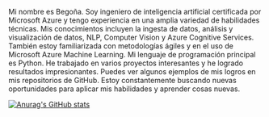 
Mi nombre es Begoña. Soy ingeniero de inteligencia artificial certificada por Microsoft Azure y tengo experiencia en una amplia variedad de habilidades técnicas. Mis conocimientos incluyen la ingesta de datos, análisis y visualización de datos, NLP, Computer Vision y Azure Cognitive Services. También estoy familiarizada con metodologías ágiles y en el uso de Microsoft Azure Machine Learning. Mi lenguaje de programación principal es Python.
He trabajado en varios proyectos interesantes y he logrado resultados impresionantes. Puedes ver algunos ejemplos de mis logros en mis repositorios de GitHub. Estoy constantemente buscando nuevas oportunidades para aplicar mis habilidades y aprender cosas nuevas.

[![Anurag's GitHub stats](https://github-readme-stats.vercel.app/api?username=BegoOrtizDev)](https://github.com/anuraghazra/github-readme-stats)
